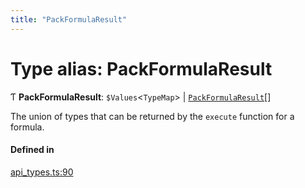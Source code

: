 ```yaml
---
title: "PackFormulaResult"
---
```

# Type alias: PackFormulaResult

Ƭ **PackFormulaResult**: `$Values`<`TypeMap`\> \| [`PackFormulaResult`](PackFormulaResult.md)[]

The union of types that can be returned by the `execute` function for a formula.

#### Defined in

[api_types.ts:90](https://github.com/coda/packs-sdk/blob/main/api_types.ts#L90)
